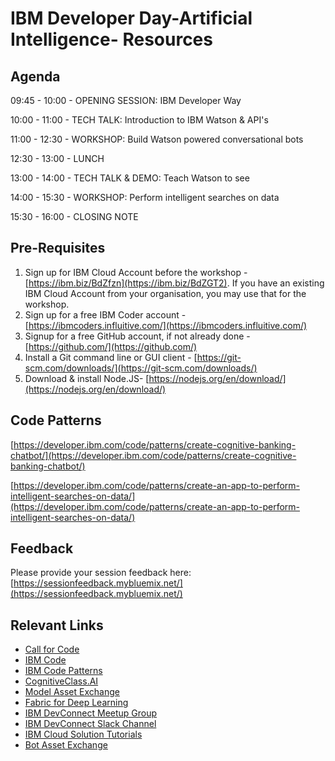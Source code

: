 # IBM Developer Day-Artificial Intelligence- Resources

## Agenda

09:45 - 10:00	- OPENING SESSION: IBM Developer Way

10:00 - 11:00	- TECH TALK: Introduction to IBM Watson & API's

11:00 - 12:30	- WORKSHOP: Build Watson powered conversational bots

12:30 - 13:00 - LUNCH

13:00 - 14:00 - TECH TALK & DEMO: Teach Watson to see

14:00 - 15:30 - WORKSHOP: Perform intelligent searches on data 

15:30 - 16:00 - CLOSING NOTE

## Pre-Requisites

1. Sign up for IBM Cloud Account before the workshop - [https://ibm.biz/BdZfzn](https://ibm.biz/BdZGT2). If you have an existing IBM Cloud Account from your organisation, you may use that for the workshop.
2. Sign up for a free IBM Coder account - [https://ibmcoders.influitive.com/](https://ibmcoders.influitive.com/)
3. Signup for a free GitHub account, if not already done  - [https://github.com/](https://github.com/)
4. Install a Git command line or GUI client - [https://git-scm.com/downloads/](https://git-scm.com/downloads/)
5. Download & install Node.JS- [https://nodejs.org/en/download/](https://nodejs.org/en/download/)

## Code Patterns

[https://developer.ibm.com/code/patterns/create-cognitive-banking-chatbot/](https://developer.ibm.com/code/patterns/create-cognitive-banking-chatbot/)

[https://developer.ibm.com/code/patterns/create-an-app-to-perform-intelligent-searches-on-data/](https://developer.ibm.com/code/patterns/create-an-app-to-perform-intelligent-searches-on-data/)

## Feedback

Please provide your session feedback here:[https://sessionfeedback.mybluemix.net/](https://sessionfeedback.mybluemix.net/)

## Relevant Links

* [Call for Code](https://developer.ibm.com/code/2018/05/24/global-importance-answering-call-code/)
* [IBM Code](https://developer.ibm.com/code/)
* [IBM Code Patterns](https://developer.ibm.com/code/patterns/?cm_sp=Developer-_-Top-Nav-_-Journeys)
* [CognitiveClass.AI](https://cognitiveclass.ai/)
* [Model Asset Exchange](https://developer.ibm.com/code/exchanges/models/)
* [Fabric for Deep Learning](https://github.com/IBM/FfDL)
* [IBM DevConnect Meetup Group](https://www.meetup.com/IBMDevConnect-Bangalore/)
* [IBM DevConnect Slack Channel](https://slackrequest.mybluemix.net)
* [IBM Cloud Solution Tutorials](http://ibm.biz/solution-tutorials)
* [Bot Asset Exchange](https://developer.ibm.com/code/exchanges/bots/)
